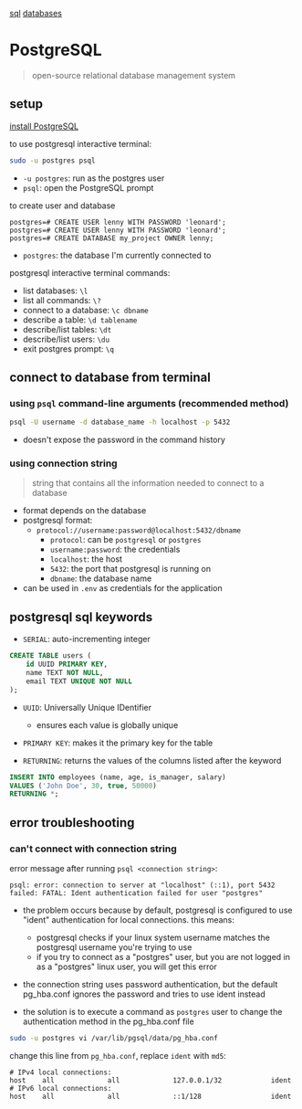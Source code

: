 [sql](./sql.md)
[databases](./databases.md)

# PostgreSQL

> open-source relational database management system

## setup

[install PostgreSQL](https://docs.fedoraproject.org/en-US/quick-docs/postgresql)

to use postgresql interactive terminal:

```bash
sudo -u postgres psql
```

- `-u postgres`: run as the postgres user
- `psql`: open the PostgreSQL prompt

to create user and database

```
postgres=# CREATE USER lenny WITH PASSWORD 'leonard';
postgres=# CREATE USER lenny WITH PASSWORD 'leonard';
postgres=# CREATE DATABASE my_project OWNER lenny;
```

- `postgres`: the database I'm currently connected to

postgresql interactive terminal commands:

- list databases: `\l`
- list all commands: `\?`
- connect to a database: `\c dbname`
- describe a table: `\d tablename`
- describe/list tables: `\dt`
- describe/list users: `\du`
- exit postgres prompt: `\q`

## connect to database from terminal

### using `psql` command-line arguments (recommended method)

```bash
psql -U username -d database_name -h localhost -p 5432
```

- doesn't expose the password in the command history

### using connection string

> string that contains all the information needed to connect to a database

- format depends on the database
- postgresql format:
  - `protocol://username:password@localhost:5432/dbname`
    - `protocol`: can be `postgresql` or `postgres`
    - `username:password`: the credentials
    - `localhost`: the host
    - `5432`: the port that postgresql is running on
    - `dbname`: the database name
- can be used in `.env` as credentials for the application

## postgresql sql keywords

- `SERIAL`: auto-incrementing integer

```sql
CREATE TABLE users (
    id UUID PRIMARY KEY,
    name TEXT NOT NULL,
    email TEXT UNIQUE NOT NULL
);
```
- `UUID`: Universally Unique IDentifier
  - ensures each value is globally unique
- `PRIMARY KEY`: makes it the primary key for the table

- `RETURNING`: returns the values of the columns listed after the keyword

```sql
INSERT INTO employees (name, age, is_manager, salary)
VALUES ('John Doe', 30, true, 50000)
RETURNING *;
```

## error troubleshooting

### can't connect with connection string

error message after running `psql <connection string>`:

```
psql: error: connection to server at "localhost" (::1), port 5432 failed: FATAL: Ident authentication failed for user "postgres"
```

- the problem occurs because by default, postgresql is configured to use "ident" authentication for local connections. this means:
  - postgresql checks if your linux system username matches the postgresql username you're trying to use
  - if you try to connect as a "postgres" user, but you are not logged in as a "postgres" linux user, you will get this error

- the connection string uses password authentication, but the default pg_hba.conf ignores the password and tries to use ident instead
- the solution is to execute a command as `postgres` user to change the authentication method in the pg_hba.conf file

```bash
sudo -u postgres vi /var/lib/pgsql/data/pg_hba.conf
```

change this line from `pg_hba.conf`, replace `ident` with `md5`:

```
# IPv4 local connections:
host    all             all             127.0.0.1/32            ident
# IPv6 local connections:
host    all             all             ::1/128                 ident
```
